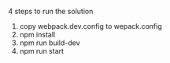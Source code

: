 4 steps to run the solution
1) copy webpack.dev.config to wepack.config
2) npm install
3) npm run build-dev
4) npm run start
